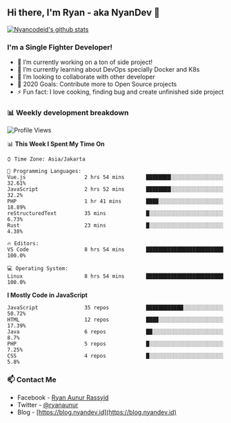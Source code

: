 ## Hi there, I'm Ryan - aka NyanDev 👋

[![Nyancodeid's github stats](https://github-readme-stats.vercel.app/api?username=nyancodeid)](https://github.com/nyancodeid/nyancodeid)

### I'm a Single Fighter Developer!
- 🔭 I’m currently working on a ton of side project!
- 🌱 I’m currently learning about DevOps specially Docker and K8s
- 👯 I’m looking to collaborate with other developer
- 🥅 2020 Goals: Contribute more to Open Source projects
- ⚡ Fun fact: I love cooking, finding bug and create unfinished side project 

### 📊 Weekly development breakdown

<!--START_SECTION:waka-->
![Profile Views](http://img.shields.io/badge/Profile%20Views-7-blue)

📊 **This Week I Spent My Time On** 

```text
⌚︎ Time Zone: Asia/Jakarta

💬 Programming Languages: 
Vue.js                   2 hrs 54 mins       ████████░░░░░░░░░░░░░░░░░   32.61% 
JavaScript               2 hrs 52 mins       ████████░░░░░░░░░░░░░░░░░   32.2% 
PHP                      1 hr 41 mins        ████░░░░░░░░░░░░░░░░░░░░░   18.89% 
reStructuredText         35 mins             █░░░░░░░░░░░░░░░░░░░░░░░░   6.73% 
Rust                     23 mins             █░░░░░░░░░░░░░░░░░░░░░░░░   4.38%

🔥 Editors: 
VS Code                  8 hrs 54 mins       █████████████████████████   100.0%

💻 Operating System: 
Linux                    8 hrs 54 mins       █████████████████████████   100.0%

```

**I Mostly Code in JavaScript** 

```text
JavaScript               35 repos            ████████████░░░░░░░░░░░░░   50.72% 
HTML                     12 repos            ████░░░░░░░░░░░░░░░░░░░░░   17.39% 
Java                     6 repos             ██░░░░░░░░░░░░░░░░░░░░░░░   8.7% 
PHP                      5 repos             █░░░░░░░░░░░░░░░░░░░░░░░░   7.25% 
CSS                      4 repos             █░░░░░░░░░░░░░░░░░░░░░░░░   5.8%

```



<!--END_SECTION:waka-->

### 📫 Contact Me
- Facebook - [Ryan Aunur Rassyid](https://facebook.com/ryan.hac)
- Twitter - [@ryanaunur](https://twitter.com/ryanaunur)
- Blog - [https://blog.nyandev.id](https://blog.nyandev.id)
